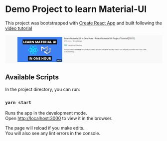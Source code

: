 # Demo Project to learn Material-UI
This project was bootstrapped with [Create React App](https://github.com/facebook/create-react-app) and built following the [video tutorial](https://www.youtube.com/watch?v=Xoz31I1FuiY)

![image](./src/videoTutorial.png)


## Available Scripts

In the project directory, you can run:

### `yarn start`

Runs the app in the development mode.\
Open [http://localhost:3000](http://localhost:3000) to view it in the browser.

The page will reload if you make edits.\
You will also see any lint errors in the console.